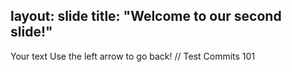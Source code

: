 layout: slide
title: "Welcome to our second slide!"
---
Your text
Use the left arrow to go back! // Test
Commits 101
